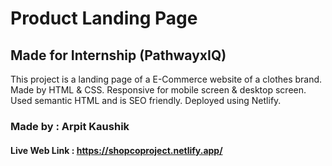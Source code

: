 # Product Landing Page

## Made for Internship (PathwayxIQ)

This project is a landing page of a E-Commerce website of a clothes brand.
Made by HTML & CSS.
Responsive for mobile screen & desktop screen.
Used semantic HTML and is SEO friendly.
Deployed using Netlify.

### Made by : Arpit Kaushik

#### Live Web Link : https://shopcoproject.netlify.app/

